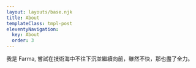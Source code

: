 ```yaml
---
layout: layouts/base.njk
title: About
templateClass: tmpl-post
eleventyNavigation:
  key: About
  order: 3
---
```


我是 Farma, 嘗試在技術海中不往下沉並繼續向前，雖然不快，那也盡了全力。